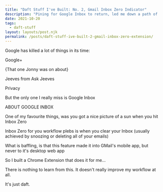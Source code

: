 ```yaml
---
title: "Daft Stuff I've Built: No. 2, Gmail Inbox Zero Indicator"
description: "Pining for Google Inbox to return, led me down a path of Chrome Extensions and Gmails crazy markup"
date: 2021-10-20
tags:
  - daft-stuff
layout: layouts/post.njk
permalink: /posts/daft-stuff-ive-built-2-gmail-inbox-zero-extension/
---
```

Google has killed a lot of things in its time:

Google+

{That one Jonny was on about}

Jeeves from Ask Jeeves

Privacy

But the only one I really miss is Google Inbox

ABOUT GOOGLE INBOX

One of my favourite things, was you got a nice picture of a sun when you hit Inbox Zero

Inbox Zero for you workflow plebs is when you clear your Inbox (usually achieved by snoozing or deleting all of your emails)

What is baffling, is that this feature made it into GMail's mobile app, but never to it's desktop web app

So I built a Chrome Extension that does it for me...

There is nothing to learn from this. It doesn't really improve my workflow at all.

It's just daft.